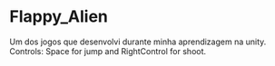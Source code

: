 # Flappy_Alien
 Um dos jogos que desenvolvi durante minha aprendizagem na unity.
 Controls: Space for jump and RightControl for shoot.
